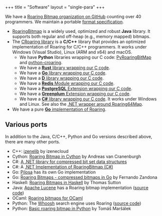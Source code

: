 +++
title = "Software"
layout = "single-para"
+++

We have a [Roaring Bitmap organization on GitHub](https://github.com/RoaringBitmap) counting over 40 programmers. We
maintain a portable [format specification](https://github.com/RoaringBitmap/RoaringFormatSpec).

* [RoaringBitmap](https://github.com/lemire/RoaringBitmap/) is a widely used, optimized and robust **Java** library. It supports both regular and off-heap (e.g., memory mapped) bitmaps.
* The [CRoaring library](https://github.com/RoaringBitmap/CRoaring) is a **C/C++** library that provides an optimized implementation of Roaring for C/C++ programmers. It works under Windows (Visual Studio), Linux (ARM and x64) and macOS.
  *   We have **Python** libraries wrapping our C code: [PyRoaringBitMap](https://github.com/Ezibenroc/PyRoaringBitMap) and [python-croaring](https://github.com/sunzhaoping/python-croaring).
  *   We have a [**Rust** library wrapping our C code](https://github.com/saulius/croaring-rs).
  *   We have a [**Go** library wrapping our C code](https://github.com/RoaringBitmap/gocroaring).    
  *   We have a [**D** library wrapping our C code](https://github.com/yuce/droaring).
  *   We have a [**Redis** Module wrapping our C code](https://github.com/aviggiano/redis-roaring).
  *   We have a [**PostgreSQL** Extension wrapping our C code](https://github.com/ChenHuajun/pg_roaringbitmap).
  *   We have a [**Greenplum** Extension wrapping our C code](https://github.com/zeromax007/gpdb-roaringbitmap).
  *   We have a [**C#** library wrapping our C code](https://github.com/RogueException/CRoaring.Net). It works under Windows and Linux. See also the  [.NET wrapper around Roaring64Map](https://github.com/RoaringBitmap/RoaringCLI).
* We have a pure [**Go** implementation of Roaring](https://github.com/RoaringBitmap/roaring).

## Various ports

In addition to the Java, C/C++, Python and Go versions described above, there are many other ports.

* C++: [izenelib](https://github.com/izenecloud/izenelib/blob/master/include/am/bitmap/RoaringBitmap.h) by izenecloud
* Cython: [Roaring Bitmap in Cython](https://github.com/andreasvc/roaringbitmap) by Andreas van Cranenburgh
* C#: [A .NET library for compressed bit set data structures](https://github.com/BitSetsNet/BitSetsNet)
* C#: A [.NET Implementation of RoaringBitmap (C#)](https://github.com/Tornhoof/RoaringBitmap)
* Go: [Pilosa](https://www.pilosa.com/) has its own Go implementation
* Go: [Roaring Bitmaps - compressed bitmaps in Go](https://github.com/fzandona/goroar) by Fernando Zandona
* Haskell: [Roaring Bitmaps in Haskell](https://github.com/thsutton/leonine) by Thomas Sutton
* Java: [Apache Lucene](https://lucene.apache.org/core/) has a Roaring bitmap implementation ([source code](https://github.com/apache/lucene-solr))
* OCaml:  [Roaring bitmaps for OCaml](https://github.com/travisbrady/ocaml-roaring)
* Python: The [Whoosh](https://pypi.python.org/pypi/Whoosh/) search engine uses Roaring ([source code](https://bitbucket.org/mchaput/whoosh/wiki/Home))
* Python: [Basic roaring bitmap in Python](https://github.com/burtgulash/roarink) by Tomáš Maršálek
